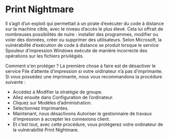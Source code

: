 # Print Nightmare 

 Il s’agit d’un exploit qui permettait à un pirate d’exécuter du code à distance sur la machine cible, avec le niveau d’accès le plus élevé. Cela lui offrait de nombreuses possibilités de nuire : installer des programmes, modifier ou voler des données, créer ou supprimer des utilisateurs. Selon Microsoft, la vulnérabilité d’exécution de code à distance se produit lorsque le service Spouleur d’impression Windows exécute de manière incorrecte des opérations sur les fichiers privilégiés.
 
 Comment s'en protéger ? 
La première chose à faire est de désactiver le service File d’attente d’impression si votre ordinateur n’a pas d’imprimante. Si vous possédez une imprimante, nous vous recommandons la procédure suivante :

* Accédez à Modifier la stratégie de groupe.
* Allez ensuite dans Configuration de l’ordinateur.
* Cliquez sur Modèles d’administration.
* Sélectionnez Imprimantes.
* Maintenant, nous désactivons Autoriser le gestionnaire de travaux d’impression à accepter les connexions client.
* Et c’est tout, avec cette procédure, vous protégerez votre ordinateur de la vulnérabilité Print Nightmare.
